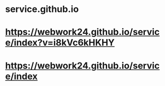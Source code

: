 # service.github.io

# https://webwork24.github.io/service/index?v=i8kVc6kHKHY
# https://webwork24.github.io/service/index
